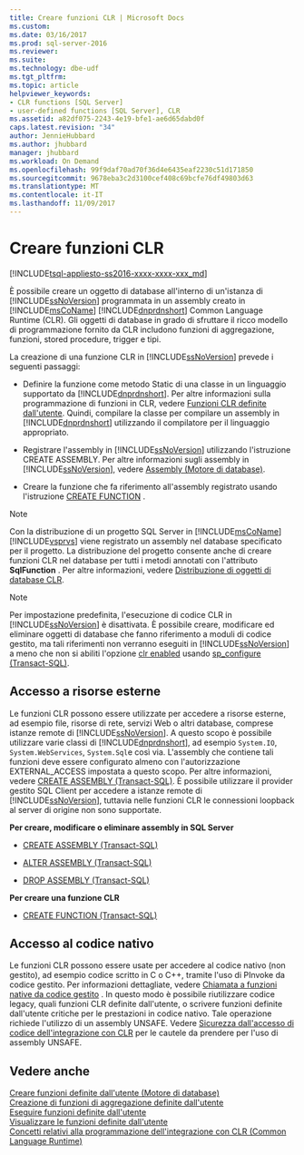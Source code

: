 ```yaml
---
title: Creare funzioni CLR | Microsoft Docs
ms.custom: 
ms.date: 03/16/2017
ms.prod: sql-server-2016
ms.reviewer: 
ms.suite: 
ms.technology: dbe-udf
ms.tgt_pltfrm: 
ms.topic: article
helpviewer_keywords:
- CLR functions [SQL Server]
- user-defined functions [SQL Server], CLR
ms.assetid: a82df075-2243-4e19-bfe1-ae6d65dabd0f
caps.latest.revision: "34"
author: JennieHubbard
ms.author: jhubbard
manager: jhubbard
ms.workload: On Demand
ms.openlocfilehash: 99f9daf70ad70f36d4e6435eaf2230c51d171850
ms.sourcegitcommit: 9678eba3c2d3100cef408c69bcfe76df49803d63
ms.translationtype: MT
ms.contentlocale: it-IT
ms.lasthandoff: 11/09/2017
---
```

# <a name="create-clr-functions"></a>Creare funzioni CLR
[!INCLUDE[tsql-appliesto-ss2016-xxxx-xxxx-xxx_md](../../includes/tsql-appliesto-ss2016-xxxx-xxxx-xxx-md.md)]

  È possibile creare un oggetto di database all'interno di un'istanza di [!INCLUDE[ssNoVersion](../../includes/ssnoversion-md.md)] programmata in un assembly creato in [!INCLUDE[msCoName](../../includes/msconame-md.md)] [!INCLUDE[dnprdnshort](../../includes/dnprdnshort-md.md)] Common Language Runtime (CLR). Gli oggetti di database in grado di sfruttare il ricco modello di programmazione fornito da CLR includono funzioni di aggregazione, funzioni, stored procedure, trigger e tipi.  
  
 La creazione di una funzione CLR in [!INCLUDE[ssNoVersion](../../includes/ssnoversion-md.md)] prevede i seguenti passaggi:  
  
-   Definire la funzione come metodo Static di una classe in un linguaggio supportato da [!INCLUDE[dnprdnshort](../../includes/dnprdnshort-md.md)]. Per altre informazioni sulla programmazione di funzioni in CLR, vedere [Funzioni CLR definite dall'utente](../../relational-databases/clr-integration-database-objects-user-defined-functions/clr-user-defined-functions.md). Quindi, compilare la classe per compilare un assembly in [!INCLUDE[dnprdnshort](../../includes/dnprdnshort-md.md)] utilizzando il compilatore per il linguaggio appropriato.  
  
-   Registrare l'assembly in [!INCLUDE[ssNoVersion](../../includes/ssnoversion-md.md)] utilizzando l'istruzione CREATE ASSEMBLY. Per altre informazioni sugli assembly in [!INCLUDE[ssNoVersion](../../includes/ssnoversion-md.md)], vedere [Assembly &#40;Motore di database&#41;](../../relational-databases/clr-integration/assemblies-database-engine.md).  
  
-   Creare la funzione che fa riferimento all'assembly registrato usando l'istruzione [CREATE FUNCTION](../../t-sql/statements/create-function-transact-sql.md) .  
  
> [!NOTE]  
>  Con la distribuzione di un progetto SQL Server in [!INCLUDE[msCoName](../../includes/msconame-md.md)][!INCLUDE[vsprvs](../../includes/vsprvs-md.md)] viene registrato un assembly nel database specificato per il progetto. La distribuzione del progetto consente anche di creare funzioni CLR nel database per tutti i metodi annotati con l'attributo **SqlFunction** . Per altre informazioni, vedere [Distribuzione di oggetti di database CLR](../../relational-databases/clr-integration/deploying-clr-database-objects.md).  
  
> [!NOTE]  
>  Per impostazione predefinita, l'esecuzione di codice CLR in [!INCLUDE[ssNoVersion](../../includes/ssnoversion-md.md)] è disattivata. È possibile creare, modificare ed eliminare oggetti di database che fanno riferimento a moduli di codice gestito, ma tali riferimenti non verranno eseguiti in [!INCLUDE[ssNoVersion](../../includes/ssnoversion-md.md)] a meno che non si abiliti l'opzione [clr enabled](../../database-engine/configure-windows/clr-enabled-server-configuration-option.md) usando [sp_configure (Transact-SQL)](../../relational-databases/system-stored-procedures/sp-configure-transact-sql.md).  
  
## <a name="accessing-external-resources"></a>Accesso a risorse esterne  
 Le funzioni CLR possono essere utilizzate per accedere a risorse esterne, ad esempio file, risorse di rete, servizi Web o altri database, comprese istanze remote di [!INCLUDE[ssNoVersion](../../includes/ssnoversion-md.md)]. A questo scopo è possibile utilizzare varie classi di [!INCLUDE[dnprdnshort](../../includes/dnprdnshort-md.md)], ad esempio `System.IO`, `System.WebServices`, `System.Sql`e così via. L'assembly che contiene tali funzioni deve essere configurato almeno con l'autorizzazione EXTERNAL_ACCESS impostata a questo scopo. Per altre informazioni, vedere [CREATE ASSEMBLY &#40;Transact-SQL&#41;](../../t-sql/statements/create-assembly-transact-sql.md). È possibile utilizzare il provider gestito SQL Client per accedere a istanze remote di [!INCLUDE[ssNoVersion](../../includes/ssnoversion-md.md)], tuttavia nelle funzioni CLR le connessioni loopback al server di origine non sono supportate.  
  
 **Per creare, modificare o eliminare assembly in SQL Server**  
  
-   [CREATE ASSEMBLY &#40;Transact-SQL&#41;](../../t-sql/statements/create-assembly-transact-sql.md)  
  
-   [ALTER ASSEMBLY &#40;Transact-SQL&#41;](../../t-sql/statements/alter-assembly-transact-sql.md)  
  
-   [DROP ASSEMBLY &#40;Transact-SQL&#41;](../../t-sql/statements/drop-assembly-transact-sql.md)  
  
 **Per creare una funzione CLR**  
  
-   [CREATE FUNCTION &#40;Transact-SQL&#41;](../../t-sql/statements/create-function-transact-sql.md)  
  
## <a name="accessing-native-code"></a>Accesso al codice nativo  
 Le funzioni CLR possono essere usate per accedere al codice nativo (non gestito), ad esempio codice scritto in C o C++, tramite l'uso di PInvoke da codice gestito. Per informazioni dettagliate, vedere [Chiamata a funzioni native da codice gestito](http://go.microsoft.com/fwlink/?LinkID=181929) . In questo modo è possibile riutilizzare codice legacy, quali funzioni CLR definite dall'utente, o scrivere funzioni definite dall'utente critiche per le prestazioni in codice nativo. Tale operazione richiede l'utilizzo di un assembly UNSAFE. Vedere [Sicurezza dall'accesso di codice dell'integrazione con CLR](../../relational-databases/clr-integration/security/clr-integration-code-access-security.md) per le cautele da prendere per l'uso di assembly UNSAFE.  
  
## <a name="see-also"></a>Vedere anche  
 [Creare funzioni definite dall'utente &#40;Motore di database&#41;](../../relational-databases/user-defined-functions/create-user-defined-functions-database-engine.md)   
 [Creazione di funzioni di aggregazione definite dall'utente](../../relational-databases/user-defined-functions/create-user-defined-aggregates.md)   
 [Eseguire funzioni definite dall'utente](../../relational-databases/user-defined-functions/execute-user-defined-functions.md)   
 [Visualizzare le funzioni definite dall'utente](../../relational-databases/user-defined-functions/view-user-defined-functions.md)   
 [Concetti relativi alla programmazione dell'integrazione con CLR &#40;Common Language Runtime&#41;](../../relational-databases/clr-integration/common-language-runtime-clr-integration-programming-concepts.md)  
  
  
